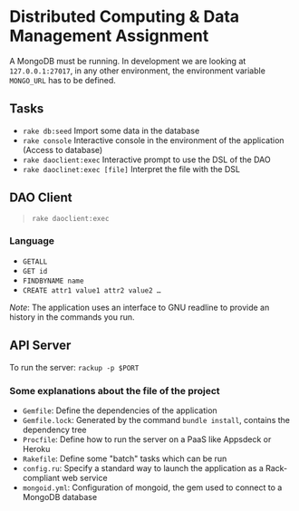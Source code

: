 Distributed Computing & Data Management Assignment
=================================================

A MongoDB must be running. In development we are looking at `127.0.0.1:27017`,
in any other environment, the environment variable `MONGO_URL` has to be defined.

Tasks
-----

* `rake db:seed` Import some data in the database
* `rake console` Interactive console in the environment of the application (Access to database)
* `rake daoclient:exec` Interactive prompt to use the DSL of the DAO
* `rake daoclinet:exec [file]` Interpret the file with the DSL

DAO Client
----------

> `rake daoclient:exec`

### Language

* `GETALL`
* `GET id`
* `FINDBYNAME name`
* `CREATE attr1 value1 attr2 value2 …`

_Note_: The application uses an interface to GNU readline to provide an history in the commands
you run.


API Server
----------

To run the server: `rackup -p $PORT`


### Some explanations about the file of the project

* `Gemfile`: Define the dependencies of the application
* `Gemfile.lock`: Generated by the command `bundle install`, contains the dependency tree
* `Procfile`: Define how to run the server on a PaaS like Appsdeck or Heroku
* `Rakefile`: Define some "batch" tasks which can be run
* `config.ru`: Specify a standard way to launch the application as a Rack-compliant web service
* `mongoid.yml`: Configuration of mongoid, the gem used to connect to a MongoDB database
